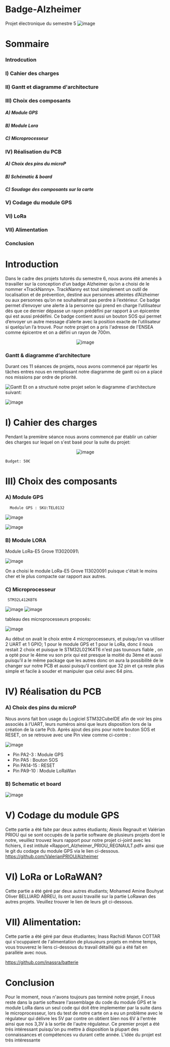 # Badge-Alzheimer
Projet électronique du semestre 5
![image](https://user-images.githubusercontent.com/102952196/172234339-7a247ab0-70ba-4eca-8208-53b98c0cd811.png)

# Sommaire 
### Introdcution
### I) Cahier des charges
### II) Gantt et diagramme d'architecture
### III) Choix des composants
##### A) Module GPS
##### B) Module Lora
##### C) Microprocesseur
### IV) Réalisation du PCB
##### A) Choix des pins du microP
##### B) Schématic & board
##### C) Soudage des composants sur la carte
### V) Codage du module GPS 
### VI) LoRa
### VII) Alimentation
### Conclusion

# Introduction
Dans le cadre des projets tutorés du semestre 6, nous avons été amenés à travailler sur la conception d’un badge Alzheimer qu’on a choisi de le nommer «TrackNanny».
TrackNanny est tout simplement un outil de localisation et de prévention, destiné aux personnes atteintes d’Alzheimer ou aux personnes qu’on ne souhaiterait pas perdre à l’extérieur. Ce badge permet d’envoyer une alerte à la personne qui prend en charge l’utilisateur dès que ce dernier dépasse un rayon prédéfini par rapport à un épicentre qui est aussi prédéfini. Ce badge contient aussi un bouton SOS qui permet d’envoyer un autre message d’alerte avec la position exacte de l’utilisateur  si quelqu’un l’a trouvé.
Pour notre projet on a pris l'adresse de l'ENSEA comme épicentre et on a défini un rayon de 700m.       
    <p align="center">
  ![image](https://user-images.githubusercontent.com/102952196/172074814-38775fe0-8dbf-4ab3-8878-b09c5b6b4a9d.png)
### Gantt & diagramme d’architecture
Durant ces 11 séances de projets, nous avons commencé par répartir les tâches entres nous en remplissant notre diagramme de gantt oú on a placé nos missions par ordre de priorité.

 ![Gantt](https://user-images.githubusercontent.com/102952196/172154765-9482008e-096a-402d-be36-c48180985edc.PNG)
Et on a structuré notre projet selon le diagramme d'architecture suivant:
  
  ![image](https://user-images.githubusercontent.com/102952196/172156091-67155b6f-def1-421c-9388-7977e902d51d.png)

# I) Cahier des charges
Pendant la première séance nous avons commencé par établir un cahier des charges sur lequel on s'est basé pour la suite du projet:
    <p align="center">
  ![image](https://user-images.githubusercontent.com/102952196/172075574-5d03239c-d805-4c50-b37f-956eaed6fcdc.png)
      
    Budget: 50€
# III) Choix des composants
### A) Module GPS
      Module GPS : SKU:TEL0132

![image](https://user-images.githubusercontent.com/102952196/172147944-7357abd9-92e7-49d9-a8ec-b08142006ed8.png)

![image](https://user-images.githubusercontent.com/102952196/172147791-6351b35b-64fb-4b0b-8131-e2e65e2c84ce.png)
  
 ### B) Module LORA
   Module LoRa-E5 Grove 113020091\
      
![image](https://user-images.githubusercontent.com/102952196/172148474-36a117b4-fe20-4d85-b3fd-29dd695f7b92.png)
      
On a choisi le module LoRa-E5 Grove 113020091 puisque c'était le moins cher et le plus compacte oar rapport aux autres.
  
 ### C) Microprocesseur
     STM32L412KBT6
![image](https://user-images.githubusercontent.com/102952196/172150014-ca028def-238b-4bf8-8710-70fc0b0e8092.png)
![image](https://user-images.githubusercontent.com/102952196/172150266-ec14c010-cb16-4491-b7c4-82fd3c122440.png)
      
tableau des microprocesseurs proposés:


![image](https://user-images.githubusercontent.com/102952196/172151214-44fe0de1-d569-4e52-a10d-49f4bdb16874.png)


  Au début on avait le choix entre 4 microprocesseurs, et puisqu’on va utiliser 2 UART et 1 GPIO; 1 pour le module GPS et 1 pour le LoRa, donc il nous restait 2 choix et puisque le STM32L021K4T6 n'est pas tounours fiable , on a opté pour le 4ème vu son prix qui est presque la moitié du 3ème et aussi puisqu’il a le même package que les autres donc on aura la possibilité de le changer sur notre PCB et aussi puisqu’il contient que 32 pin et ça reste plus simple et facile à souder et manipuler que celui avec 64 pins.

# IV) Réalisation du PCB
        
 ### A) Choix des pins du microP
Nous avons fait bon usage du Logiciel STM32CubeIDE afin de voir les pins associés à l’UART, leurs numéros ainsi que leurs disposition lors de la création de la carte Pcb.
Après ajout des pins pour notre bouton SOS et RESET, on se retrouve avec une Pin view comme ci-contre :

![image](https://user-images.githubusercontent.com/102952196/172151907-238130cc-69c4-47ab-830a-4e99ce5c4768.png)
- Pin PA2-3 : Module GPS
- Pin PA5 : Bouton SOS
- Pin PA14-15 : RESET 
- Pin PA9-10 : Module LoRaWan   
        
 ### B) Schematic et board
        
 ![image](https://user-images.githubusercontent.com/102952196/172228188-170e0d4e-d2f7-470b-ac41-4c7d0b681883.png)

 # V) Codage du module GPS
 Cette partie a été faite par deux autres étudiants; Alexis Regnault et Valérian PRIOU qui se sont occupés de la partie software de plusieurs projets dont le notre, veuillez trouvez leurs rapport pour notre projet ci-joint avec les fichiers, il est intitulé «Rapport_Alzheimer_PRIOU_REGNAULT.pdf» ainsi que le git du codage du module GPS via le lien ci-dessous.
https://github.com/ValerianPRIOU/Alzheimer
        
 # VI) LoRa or LoRaWAN?
 Cette partie a été géré par deux autres étudiants; Mohamed Amine Bouhyat Oliver BELLIARD ABREU, ils ont aussi travaillé sur la partie LoRawan des autres projets. Veuillez trouver le lien de leurs git ci-dessous.
        
        
        

 # VII) Alimentation:
 Cette partie a été géré par deux étudiantes; Inass Rachidi Manon COTTAR qui s'ocuppaient de l'alimentation de plusuieurs projets en même temps, vous trouverez le liens ci-dessous du travail détaillé qui a été fait en parallèle avec nous.

https://github.com/inassra/batterie

# Conclusion
Pour le moment, nous n'avons toujours pas terminé notre projet, il nous reste dans la partie software l'assemblage du code du module GPS et le module LoRa dans un seul code qui doit être implementer par la suite dans le microprocesseur, lors du test de notre carte on a eu un problème avec le régulateur qui délivre les 5V par contre on obtient bien nos 6V à l'entrée ainsi que nos 3,3V à la sortie de l'autre régulateur. Ce premier projet a été trés intéressant puisqu'on pu mettre à disposition la plupart des connaissances et compétences vu durant cette année. L'idée du projet est trés intéressante 
